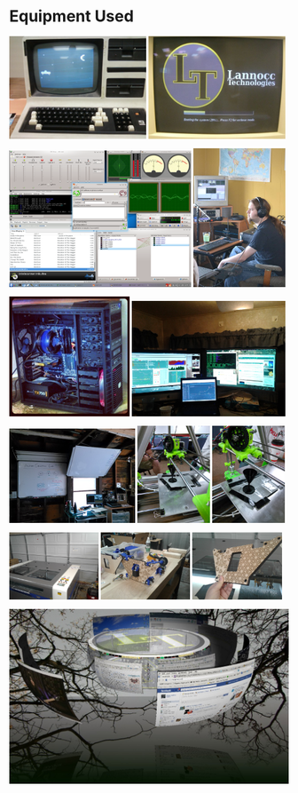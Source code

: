 # Equipment Used

<p>
  <img src="https://github.com/lannocc/lannocc/raw/main/equipment/2021-01-06(5).jpg" width="49%">
  <img src="https://github.com/lannocc/lannocc/raw/main/equipment/2021-01-06(3).jpg" width="49%">
</p>
<p>
  <img src="https://github.com/lannocc/lannocc/raw/main/equipment/1015034_10152387375995757_750699941_o.png" width="65%">
  <img src="https://github.com/lannocc/lannocc/raw/main/equipment/2021-01-05(7).jpg" width="33%">
</p>
<p>
  <img src="https://github.com/lannocc/lannocc/raw/main/equipment/2021-01-06(8).jpg" width="43%">
  <img src="https://github.com/lannocc/lannocc/raw/main/equipment/20171220_080121.jpg" width="55%">
</p>
<p>
  <img src="https://github.com/lannocc/lannocc/raw/main/equipment/IMG_20160413_170441.jpg" width="45%">
  <img src="https://github.com/lannocc/lannocc/raw/main/equipment/IMG_20151101_235535.jpg" width="26%">
  <img src="https://github.com/lannocc/lannocc/raw/main/equipment/IMG_20151101_235548.jpg" width="26%">
</p>
<p>
  <img src="https://github.com/lannocc/lannocc/raw/main/equipment/1548.jpg" width="32%">
  <img src="https://github.com/lannocc/lannocc/raw/main/equipment/1555.jpg" width="32%">
  <img src="https://github.com/lannocc/lannocc/raw/main/equipment/20181016_210857.jpg" width="32%">
</p>
<p>
  <img src="https://github.com/lannocc/lannocc/raw/main/equipment/2021-01-06(6).jpg">
</p>

